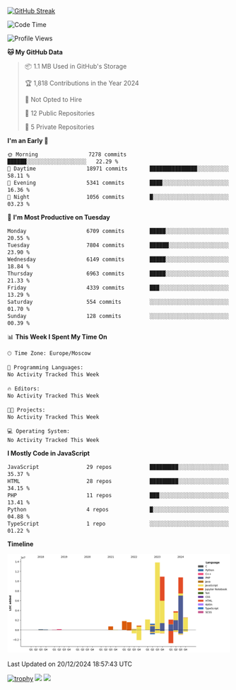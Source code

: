 [![GitHub Streak](https://github-readme-streak-stats.herokuapp.com/?user=yogik10)](https://git.io/streak-stats)
<!--START_SECTION:waka-->
![Code Time](http://img.shields.io/badge/Code%20Time-1%2C040%20hrs%2039%20mins-blue)

![Profile Views](http://img.shields.io/badge/Profile%20Views-0-blue)

**🐱 My GitHub Data** 

> 📦 1.1 MB Used in GitHub's Storage 
 > 
> 🏆 1,818 Contributions in the Year 2024
 > 
> 🚫 Not Opted to Hire
 > 
> 📜 12 Public Repositories 
 > 
> 🔑 5 Private Repositories 
 > 
**I'm an Early 🐤** 

```text
🌞 Morning                7278 commits        ██████░░░░░░░░░░░░░░░░░░░   22.29 % 
🌆 Daytime                18971 commits       ███████████████░░░░░░░░░░   58.11 % 
🌃 Evening                5341 commits        ████░░░░░░░░░░░░░░░░░░░░░   16.36 % 
🌙 Night                  1056 commits        █░░░░░░░░░░░░░░░░░░░░░░░░   03.23 % 
```
📅 **I'm Most Productive on Tuesday** 

```text
Monday                   6709 commits        █████░░░░░░░░░░░░░░░░░░░░   20.55 % 
Tuesday                  7804 commits        ██████░░░░░░░░░░░░░░░░░░░   23.90 % 
Wednesday                6149 commits        █████░░░░░░░░░░░░░░░░░░░░   18.84 % 
Thursday                 6963 commits        █████░░░░░░░░░░░░░░░░░░░░   21.33 % 
Friday                   4339 commits        ███░░░░░░░░░░░░░░░░░░░░░░   13.29 % 
Saturday                 554 commits         ░░░░░░░░░░░░░░░░░░░░░░░░░   01.70 % 
Sunday                   128 commits         ░░░░░░░░░░░░░░░░░░░░░░░░░   00.39 % 
```


📊 **This Week I Spent My Time On** 

```text
🕑︎ Time Zone: Europe/Moscow

💬 Programming Languages: 
No Activity Tracked This Week

🔥 Editors: 
No Activity Tracked This Week

🐱‍💻 Projects: 
No Activity Tracked This Week

💻 Operating System: 
No Activity Tracked This Week
```

**I Mostly Code in JavaScript** 

```text
JavaScript               29 repos            █████████░░░░░░░░░░░░░░░░   35.37 % 
HTML                     28 repos            █████████░░░░░░░░░░░░░░░░   34.15 % 
PHP                      11 repos            ███░░░░░░░░░░░░░░░░░░░░░░   13.41 % 
Python                   4 repos             █░░░░░░░░░░░░░░░░░░░░░░░░   04.88 % 
TypeScript               1 repo              ░░░░░░░░░░░░░░░░░░░░░░░░░   01.22 % 
```



**Timeline**

![Lines of Code chart](https://raw.githubusercontent.com/Yogik10/Yogik10/main/assets/bar_graph.png)


 Last Updated on 20/12/2024 18:57:43 UTC
<!--END_SECTION:waka-->
[![trophy](https://github-profile-trophy.vercel.app/?username=yogik10)](https://github.com/ryo-ma/github-profile-trophy)
![](https://github-profile-summary-cards.vercel.app/api/cards/profile-details?username=yogik10&theme=solarized_dark)
![](https://github-profile-summary-cards.vercel.app/api/cards/most-commit-language?username=yogik10&theme=solarized_dark)


